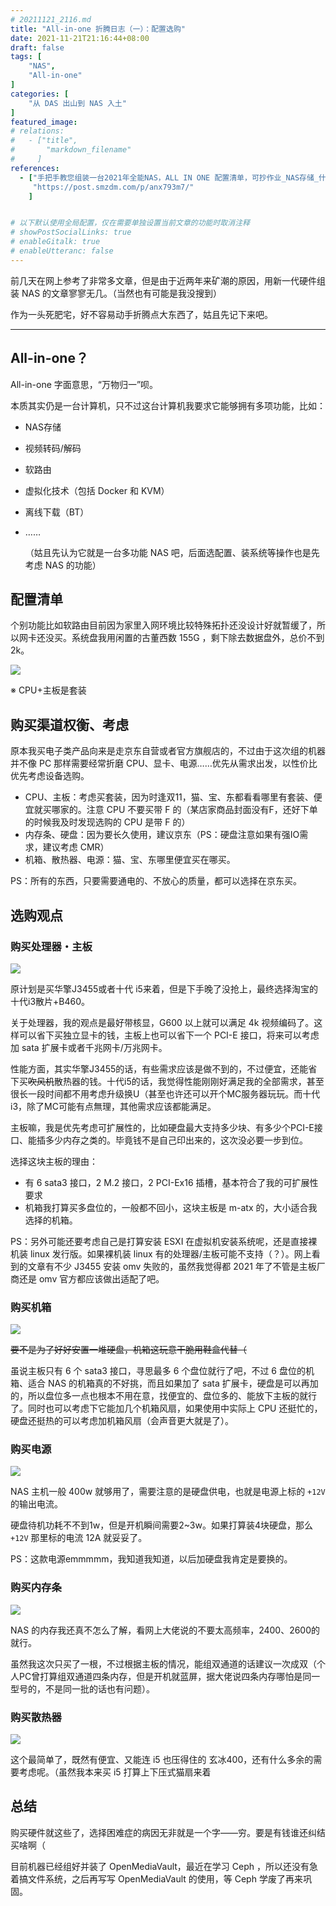 ```yaml
---
# 20211121_2116.md
title: "All-in-one 折腾日志（一）：配置选购"
date: 2021-11-21T21:16:44+08:00
draft: false
tags: [
    "NAS",
    "All-in-one"
]
categories: [
    "从 DAS 出山到 NAS 入土"
]
featured_image: 
# relations: 
#   - ["title",
#       "markdown_filename"
#     ]
references: 
  - ["手把手教您组装一台2021年全能NAS，ALL IN ONE 配置清单，可抄作业_NAS存储_什么值得买", 
     "https://post.smzdm.com/p/anx793m7/"
    ]


# 以下默认使用全局配置，仅在需要单独设置当前文章的功能时取消注释
# showPostSocialLinks: true
# enableGitalk: true 
# enableUtteranc: false
---
```


前几天在网上参考了非常多文章，但是由于近两年来矿潮的原因，用新一代硬件组装 NAS 的文章寥寥无几。（当然也有可能是我没搜到）

作为一头死肥宅，好不容易动手折腾点大东西了，姑且先记下来吧。

---

## All-in-one？

All-in-one 字面意思，“万物归一”呗。

本质其实仍是一台计算机，只不过这台计算机我要求它能够拥有多项功能，比如：

- NAS存储

- 视频转码/解码

- 软路由

- 虚拟化技术（包括 Docker 和 KVM）

- 离线下载（BT）

- ……

  （姑且先认为它就是一台多功能 NAS 吧，后面选配置、装系统等操作也是先考虑 NAS 的功能）

  

## 配置清单

个别功能比如软路由目前因为家里入网环境比较特殊拓扑还没设计好就暂缓了，所以网卡还没买。系统盘我用闲置的古董西数 155G ，剩下除去数据盘外，总价不到2k。

![](https://cdn.jsdelivr.net/gh/niceRAM/blog-images/img/20211121_2116/2021/11/21/23-30-51-233-581601.png)

※ CPU+主板是套装



## 购买渠道权衡、考虑

原本我买电子类产品向来是走京东自营或者官方旗舰店的，不过由于这次组的机器并不像 PC 那样需要经常折磨 CPU、显卡、电源……优先从需求出发，以性价比优先考虑设备选购。

- CPU、主板：考虑买套装，因为时逢双11，猫、宝、东都看看哪里有套装、便宜就买哪家的。注意 CPU 不要买带 F 的（某店家商品封面没有F，还好下单的时候我及时发现选购的 CPU 是带 F 的）
- 内存条、硬盘：因为要长久使用，建议京东（PS：硬盘注意如果有强IO需求，建议考虑 CMR）
- 机箱、散热器、电源：猫、宝、东哪里便宜买在哪买。

PS：所有的东西，只要需要通电的、不放心的质量，都可以选择在京东买。



## 选购观点

### 购买处理器・主板

![](https://cdn.jsdelivr.net/gh/niceRAM/blog-images/img/20211121_2116/2021/11/21/23-38-38-341-e9c9d8.png)

原计划是买华擎J3455或者十代 i5来着，但是下手晚了没抢上，最终选择淘宝的十代i3散片+B460。

关于处理器，我的观点是最好带核显，G600 以上就可以满足 4k 视频编码了。这样可以省下买独立显卡的钱，主板上也可以省下一个 PCI-E 接口，将来可以考虑加 sata 扩展卡或者千兆网卡/万兆网卡。

性能方面，其实华擎J3455的话，有些需求应该是做不到的，不过便宜，还能省下买~~吹风机~~散热器的钱。十代i5的话，我觉得性能刚刚好满足我的全部需求，甚至很长一段时间都不用考虑升级换U（甚至也许还可以开个MC服务器玩玩。而十代i3，除了MC可能有点無理，其他需求应该都能满足。

主板嘛，我是优先考虑可扩展性的，比如硬盘最大支持多少块、有多少个PCI-E接口、能插多少内存之类的。毕竟钱不是自己印出来的，这次没必要一步到位。

选择这块主板的理由：

- 有 6 sata3 接口，2 M.2 接口，2 PCI-Ex16 插槽，基本符合了我的可扩展性要求
- 机箱我打算买多盘位的，一般都不回小，这块主板是 m-atx 的，大小适合我选择的机箱。

PS：另外可能还要考虑自己是打算安装 ESXI 在虚拟机安装系统呢，还是直接裸机装 linux 发行版。如果裸机装 linux 有的处理器/主板可能不支持（？）。网上看到的文章有不少 J3455 安装 omv 失败的，虽然我觉得都 2021 年了不管是主板厂商还是 omv 官方都应该做出适配了吧。



### 购买机箱

![](https://cdn.jsdelivr.net/gh/niceRAM/blog-images/img/20211121_2116/2021/11/21/23-39-56-548-62e2a6.png)

~~要不是为了好好安置一堆硬盘，机箱这玩意干脆用鞋盒代替（~~ 

虽说主板只有 6 个 sata3 接口，寻思最多 6 个盘位就行了吧，不过 6 盘位的机箱、适合 NAS 的机箱真的不好挑，而且如果加了 sata 扩展卡，硬盘是可以再加的，所以盘位多一点也根本不用在意，找便宜的、盘位多的、能放下主板的就行了。同时也可以考虑下它能加几个机箱风扇，如果使用中实际上 CPU 还挺忙的，硬盘还挺热的可以考虑加机箱风扇（会声音更大就是了）。



### 购买电源

![](https://cdn.jsdelivr.net/gh/niceRAM/blog-images/img/20211121_2116/2021/11/21/23-37-00-985-01945d.png)

NAS 主机一般 400w 就够用了，需要注意的是硬盘供电，也就是电源上标的 `+12V` 的输出电流。

硬盘待机功耗不不到1w，但是开机瞬间需要2~3w。如果打算装4块硬盘，那么 `+12V` 那里标的电流 12A 就妥妥了。

PS：这款电源emmmmm，我知道我知道，以后加硬盘我肯定是要换的。



### 购买内存条

![](https://cdn.jsdelivr.net/gh/niceRAM/blog-images/img/20211121_2116/2021/11/21/23-35-40-724-52b914.png)

NAS 的内存我还真不怎么了解，看网上大佬说的不要太高频率，2400、2600的就行。

虽然我这次只买了一根，不过根据主板的情况，能组双通道的话建议一次成双（个人PC曾打算组双通道四条内存，但是开机就蓝屏，据大佬说四条内存哪怕是同一型号的，不是同一批的话也有问题）。



### 购买散热器

![](https://cdn.jsdelivr.net/gh/niceRAM/blog-images/img/20211121_2116/2021/11/21/23-39-14-066-0fd295.png)

这个最简单了，既然有便宜、又能连 i5 也压得住的 玄冰400，还有什么多余的需要考虑呢。（虽然我本来买 i5 打算上下压式猫扇来着



## 总结

购买硬件就这些了，选择困难症的病因无非就是一个字——穷。要是有钱谁还纠结买啥啊（

目前机器已经组好并装了 OpenMediaVault，最近在学习 Ceph ，所以还没有急着搞文件系统，之后再写写 OpenMediaVault 的使用，等 Ceph 学废了再来巩固。

